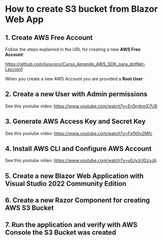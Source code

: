 # How to create S3 bucket from Blazor Web App

## 1. Create AWS Free Account

Follow the steps explained in the URL for creating a new **AWS Free Account**:

https://github.com/luiscoco/Curso_Aprende_AWS_SDK_para_dotNet-Leccion1

When you create a new AWS Account you are provided a **Root User**

## 2. Create a new User with Admin permissions

See this youtube video: https://www.youtube.com/watch?v=En5rnbmX7U8

## 3. Generate AWS Access Key and Secret Key

See this youtube video: https://www.youtube.com/watch?v=Fxflt0v2Mfc

## 4. Install AWS CLI and Configure AWS Account

See this youtube video: https://www.youtube.com/watch?v=u0JyzUGzvJA

## 5. Create a new Blazor Web Application with Visual Studio 2022 Community Edition



## 6. Create a new Razor Component for creating AWS S3 Bucket  



## 7. Run the application and verify with AWS Console the S3 Bucket was created





